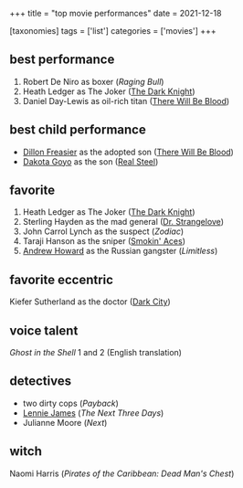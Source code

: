 +++
title = "top movie performances"
date = 2021-12-18

[taxonomies]
tags = ['list']
categories = ['movies']
+++

## best performance

1. Robert De Niro as boxer (*Raging Bull*)
2. Heath Ledger as The Joker ([The Dark Knight])
3. Daniel Day-Lewis as oil-rich titan ([There Will Be Blood])

## best child performance

- [Dillon Freasier] as the adopted son ([There Will Be Blood])
- [Dakota Goyo] as the son ([Real Steel])

## favorite

1. Heath Ledger as The Joker ([The Dark Knight])
2. Sterling Hayden as the mad general ([Dr. Strangelove])
3. John Carrol Lynch as the suspect (*Zodiac*)
4. Taraji Hanson as the sniper ([Smokin' Aces])
5. [Andrew Howard] as the Russian gangster (*Limitless*)

## favorite eccentric

Kiefer Sutherland as the doctor ([Dark City])

## voice talent

*Ghost in the Shell* 1 and 2 (English translation)

## detectives

- two dirty cops (*Payback*)
- [Lennie James] (*The Next Three Days*)
- Julianne Moore (*Next*)

## witch

Naomi Harris (*Pirates of the Caribbean: Dead Man's Chest*)


[The Dark Knight]: @/the-dark-knight-2008.md
[There Will Be Blood]: @/there-will-be-blood-2007.md
[Dillon Freasier]: http://en.wikipedia.org/wiki/Dillon_Freasier
[Dakota Goyo]: http://en.wikipedia.org/wiki/Dakota_Goyo
[Real Steel]: @/real-steel-2011.md
[Dr. Strangelove]: @/dr-strangelove-1964.md
[Smokin' Aces]: @/smokin-aces.md
[Dark City]: @/dark-city-1998.md
[Lennie James]: http://en.wikipedia.org/wiki/Lennie_James
[Andrew Howard]: https://en.wikipedia.org/wiki/Andrew_Howard
